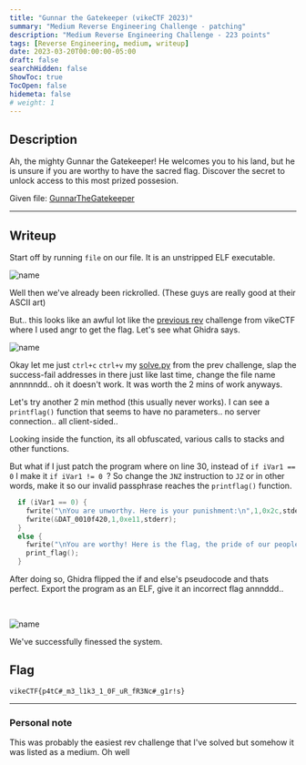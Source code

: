 ```yaml
---
title: "Gunnar the Gatekeeper (vikeCTF 2023)"
summary: "Medium Reverse Engineering Challenge - patching"
description: "Medium Reverse Engineering Challenge - 223 points"
tags: [Reverse Engineering, medium, writeup]
date: 2023-03-20T00:00:00-05:00
draft: false
searchHidden: false
ShowToc: true
TocOpen: false
hidemeta: false
# weight: 1
---
```


## Description

Ah, the mighty Gunnar the Gatekeeper! He welcomes you to his land, but he is unsure if you are worthy to have the sacred flag. Discover the secret to unlock access to this most prized possesion.

Given file: [GunnarTheGatekeeper](/vikectf-gunnar-the-gatekeeper/GunnarTheGatekeeper)

---

## Writeup
Start off by running `file` on our file. It is an unstripped ELF executable. 

![name](/vikectf-gunnar-the-gatekeeper/2023-03-20_01-15.png#center)

Well then we've already been rickrolled. (These guys are really good at their ASCII art)

But.. this looks like an awful lot like the [previous rev](https://dinari.ca/posts/vikectf/floating-viking-head/) challenge from vikeCTF where I used angr to get the flag. Let's see what Ghidra says.

![name](/vikectf-gunnar-the-gatekeeper/2023-03-20_01-33.png#center)

Okay let me just `ctrl+c` `ctrl+v` my [solve.py](/vikectf-floating-viking-head/solve.py) from the prev challenge, slap the success-fail addresses in there just like last time, change the file name annnnndd.. oh it doesn't work. It was worth the 2 mins of work anyways.

Let's try another 2 min method (this usually never works). I can see a `printflag()` function that seems to have no parameters.. no server connection.. all client-sided..

Looking inside the function, its all obfuscated, various calls to stacks and other functions.

But what if I just patch the program where on line 30, instead of `if iVar1 == 0` I make it `if iVar1 != 0 `? So change the `JNZ` instruction to `JZ` or in other words, make it so our invalid passphrase reaches the `printflag()` function.

```c
  if (iVar1 == 0) {
    fwrite("\nYou are unworthy. Here is your punishment:\n",1,0x2c,stderr);
    fwrite(&DAT_0010f420,1,0xe11,stderr);
  }
  else {
    fwrite("\nYou are worthy! Here is the flag, the pride of our people:\n\n",1,0x3d,stderr);
    print_flag();
  }
```

After doing so, Ghidra flipped the if and else's pseudocode and thats perfect. Export the program as an ELF, give it an incorrect flag annnddd..

&nbsp;

![name](/vikectf-gunnar-the-gatekeeper/2023-03-20_01-57.png#center)

We've successfully finessed the system.

## Flag

`vikeCTF{p4tC#_m3_l1k3_1_0F_uR_fR3Nc#_g1r!s}`

---

### Personal note

This was probably the easiest rev challenge that I've solved but somehow it was listed as a medium. Oh well